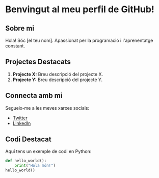 # Benvingut al meu perfil de GitHub!

## Sobre mi
Hola! Sóc [el teu nom]. Apassionat per la programació i l'aprenentatge constant.

## Projectes Destacats
1. **Projecte X:** Breu descripció del projecte X.
2. **Projecte Y:** Breu descripció del projecte Y.

## Connecta amb mi
Segueix-me a les meves xarxes socials:
- [Twitter](https://twitter.com/tunick)
- [LinkedIn](https://www.linkedin.com/in/tunick)
  
## Codi Destacat
Aquí tens un exemple de codi en Python:

```python
def hello_world():
    print("Hola món!")
hello_world()
